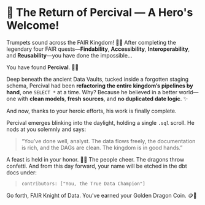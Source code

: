 # 🎉 The Return of Percival — A Hero's Welcome!

Trumpets sound across the FAIR Kingdom! 🎺🎉 After completing the legendary four FAIR quests—**Findability**, **Accessibility**, **Interoperability**, and **Reusability**—you have done the impossible...

You have found **Percival**. 🧙‍♂️

Deep beneath the ancient Data Vaults, tucked inside a forgotten staging schema, Percival had been **refactoring the entire kingdom’s pipelines by hand**, one `SELECT *` at a time. Why? Because he believed in a better world—one with **clean models**, **fresh sources**, and **no duplicated date logic**. ✨

And now, thanks to your heroic efforts, his work is finally complete.

Percival emerges blinking into the daylight, holding a single `.sql` scroll. He nods at you solemnly and says:

> “You’ve done well, analyst. The data flows freely, the documentation is rich, and the DAGs are clean. The kingdom is in good hands.”

A feast is held in your honor. 🏰🍗 The people cheer. The dragons throw confetti. And from this day forward, your name will be etched in the dbt docs under:

> `contributors: ["You, the True Data Champion"]`

Go forth, FAIR Knight of Data. You’ve earned your Golden Dragon Coin. 🪙👑

